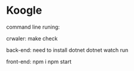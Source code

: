 # Koogle

command line runing:

crwaler:
make check

back-end:
need to install dotnet
dotnet watch run

front-end:
npm i
npm start



